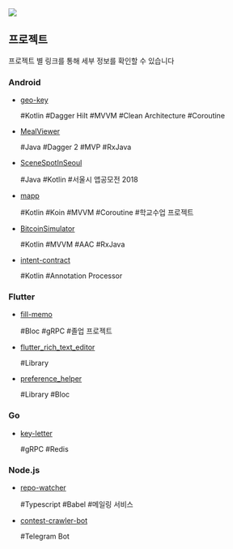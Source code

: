 <img src="https://github-readme-stats.vercel.app/api?username=namhyun-gu&show_icons=true" />

## 프로젝트

프로젝트 별 링크를 통해 세부 정보를 확인할 수 있습니다

### Android

- [geo-key](https://github.com/namhyun-gu/namhyun-gu/blob/master/projects/geo-key.md)
  <p>#Kotlin #Dagger Hilt #MVVM #Clean Architecture #Coroutine </p>
- [MealViewer](https://github.com/namhyun-gu/namhyun-gu/blob/master/projects/MealViewer.md)
  <p>#Java #Dagger 2 #MVP #RxJava</p>
- [SceneSpotInSeoul](https://github.com/namhyun-gu/namhyun-gu/blob/master/projects/SceneSpotInSeoul.md)
  <p>#Java #Kotlin #서울시 앱공모전 2018</p>
- [mapp](https://github.com/namhyun-gu/namhyun-gu/blob/master/projects/mapp.md)
  <p>#Kotlin #Koin #MVVM #Coroutine #학교수업 프로젝트</p>
- [BitcoinSimulator](https://github.com/namhyun-gu/namhyun-gu/blob/master/projects/BitcoinSimulator.md)
  <p>#Kotlin #MVVM #AAC #RxJava</p>
- [intent-contract](https://github.com/namhyun-gu/namhyun-gu/blob/master/projects/intent-contract.md)
  <p>#Kotlin #Annotation Processor</p>

### Flutter

- [fill-memo](https://github.com/namhyun-gu/namhyun-gu/blob/master/projects/fill-memo.md)
  <p>#Bloc #gRPC #졸업 프로젝트</p>
- [flutter_rich_text_editor](https://github.com/namhyun-gu/namhyun-gu/blob/master/projects/flutter_rich_text_editor.md)
  <p>#Library</p>
- [preference_helper](https://github.com/namhyun-gu/namhyun-gu/blob/master/projects/preference_helper.md)
  <p>#Library #Bloc</p>

### Go

- [key-letter](https://github.com/namhyun-gu/namhyun-gu/blob/master/projects/key-letter.md)
  <p>#gRPC #Redis</p>

### Node.js

- [repo-watcher](https://github.com/namhyun-gu/namhyun-gu/blob/master/projects/repo-watcher.md)
  <p>#Typescript #Babel #메일링 서비스</p>
- [contest-crawler-bot](https://github.com/namhyun-gu/namhyun-gu/blob/master/projects/contest-crawler-bot.md)
  <p>#Telegram Bot</p>
